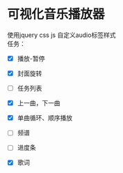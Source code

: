 # 可视化音乐播放器
使用jquery css js 自定义audio标签样式<br>
任务：<br>
- [x] 播放-暂停 <br>
- [x] 封面旋转 <br>
- [ ] 任务列表<br>
- [x] 上一曲，下一曲 <br>
- [x] 单曲循环、顺序播放<br>
- [ ] 频谱<br>
- [ ] 进度条<br>
- [x] 歌词<br>


